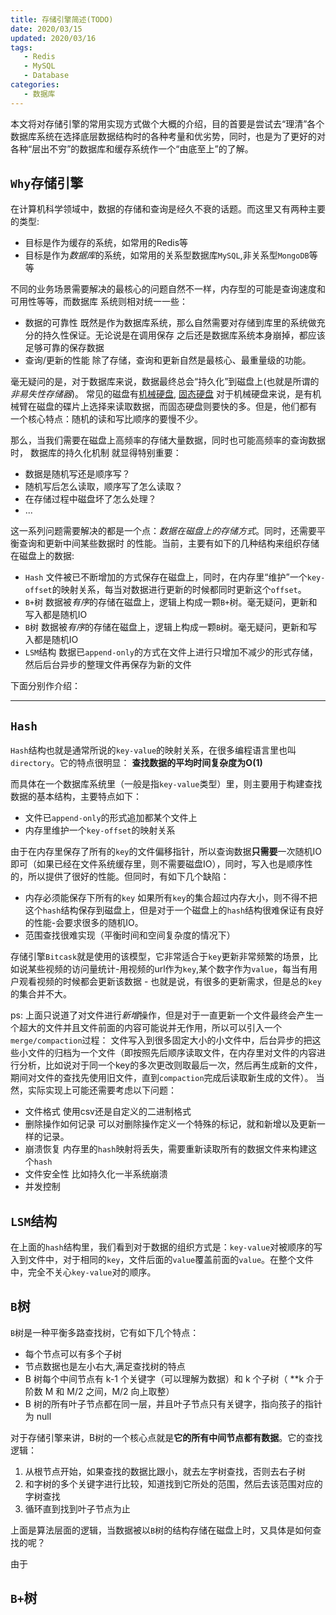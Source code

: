 ```yaml
---
title: 存储引擎简述(TODO)
date: 2020/03/15
updated: 2020/03/16
tags:
   - Redis
   - MySQL
   - Database
categories:
   - 数据库
---
```


本文将对存储引擎的常用实现方式做个大概的介绍，目的首要是尝试去“理清”各个数据库系统在选择底层数据结构时的各种考量和优劣势，同时，也是为了更好的对各种“层出不穷”的数据库和缓存系统作一个“由底至上”的了解。

<!--more-->

## `Why`存储引擎
  在计算机科学领域中，数据的存储和查询是经久不衰的话题。而这里又有两种主要的类型:
- 目标是作为缓存的系统，如常用的Redis等
- 目标是作为*数据库*的系统，如常用的关系型数据库`MySQL`,非关系型`MongoDB`等等

不同的业务场景需要解决的最核心的问题自然不一样，内存型的可能是查询速度和可用性等等，而数据库
系统则相对统一一些：

- 数据的可靠性
既然是作为数据库系统，那么自然需要对存储到库里的系统做充分的持久性保证。无论说是在调用保存
之后还是数据库系统本身崩掉，都应该足够可靠的保存数据
- 查询/更新的性能
除了存储，查询和更新自然是最核心、最重量级的功能。

毫无疑问的是，对于数据库来说，数据最终总会“持久化”到磁盘上(也就是所谓的*非易失性存储器*)。
常见的磁盘有[机械硬盘](https://zh.wikipedia.org/wiki/%E7%A1%AC%E7%9B%98), [固态硬盘](https://zh.wikipedia.org/wiki/%E5%9B%BA%E6%80%81%E7%A1%AC%E7%9B%98)
对于机械硬盘来说，是有机械臂在磁盘的碟片上选择来读取数据，而固态硬盘则要快的多。但是，他们都有
一个核心特点：随机的读和写比顺序的要慢不少。

那么，当我们需要在磁盘上高频率的存储大量数据，同时也可能高频率的查询数据时， 数据库的持久化机制
就显得特别重要：

- 数据是随机写还是顺序写？
- 随机写后怎么读取，顺序写了怎么读取？
- 在存储过程中磁盘坏了怎么处理？
- ...

这一系列问题需要解决的都是一个点：*数据在磁盘上的存储方式*。同时，还需要平衡查询和更新中间某些数据时
的性能。当前，主要有如下的几种结构来组织存储在磁盘上的数据:
- `Hash`
文件被已不断增加的方式保存在磁盘上，同时，在内存里“维护”一个`key-offset`的映射关系，每当对数据进行更新的时候都同时更新这个`offset`。
- `B+`树
数据被*有序*的存储在磁盘上，逻辑上构成一颗`B+`树。毫无疑问，更新和写入都是随机IO
- `B`树
数据被*有序*的存储在磁盘上，逻辑上构成一颗`B`树。毫无疑问，更新和写入都是随机IO
- `LSM`结构
数据已`append-only`的方式在文件上进行只增加不减少的形式存储，然后后台异步的整理文件再保存为新的文件

下面分别作介绍：

---

## `Hash`
`Hash`结构也就是通常所说的`key-value`的映射关系，在很多编程语言里也叫`directory`。它的特点很明显：
**查找数据的平均时间复杂度为O(1)**

而具体在一个数据库系统里（一般是指`key-value`类型）里，则主要用于构建查找数据的基本结构，主要特点如下：
- 文件已`append-only`的形式追加都某个文件上
- 内存里维护一个`key-offset`的映射关系

由于在内存里保存了所有的`key`的文件偏移指针，所以查询数据**只需要**一次随机IO即可（如果已经在文件系统缓存里，则不需要磁盘IO），同时，写入也是顺序性的，所以提供了很好的性能。但同时，有如下几个缺陷：
- 内存必须能保存下所有的`key`
如果所有`key`的集合超过内存大小，则不得不把这个`hash`结构保存到磁盘上，但是对于一个磁盘上的`hash`结构很难保证有良好的性能-会要求很多的随机IO。
- 范围查找很难实现（平衡时间和空间复杂度的情况下）

存储引擎`Bitcask`就是使用的该模型，它非常适合于`key`更新非常频繁的场景，比如说某些视频的访问量统计-用视频的url作为`key`,某个数字作为`value`，每当有用户观看视频的时候都会更新该数据 - 也就是说，有很多的更新需求，但是总的`key`的集合并不大。
>
ps: 上面只说道了对文件进行*新增*操作，但是对于一直更新一个文件最终会产生一个超大的文件并且文件前面的内容可能说并无作用，所以可以引入一个`merge/compaction`过程：
文件写入到很多固定大小的小文件中，后台异步的把这些小文件的归档为一个文件（即按照先后顺序读取文件，在内存里对文件的内容进行分析，比如说对于同一个key的多次更改则取最后一次，然后再生成新的文件，期间对文件的查找先使用旧文件，直到`compaction`完成后读取新生成的文件）。
当然，实际实现上可能还需要考虑以下问题：
- 文件格式
使用csv还是自定义的二进制格式
- 删除操作如何记录
可以对删除操作定义一个特殊的标记，就和新增以及更新一样的记录。
- 崩溃恢复
内存里的`hash`映射将丢失，需要重新读取所有的数据文件来构建这个`hash`
- 文件安全性
比如持久化一半系统崩溃
- 并发控制

## `LSM`结构
在上面的`hash`结构里，我们看到对于数据的组织方式是：`key-value`对被顺序的写入到文件中，对于相同的`key`，文件后面的`value`覆盖前面的`value`。在整个文件中，完全不关心`key-value`对的顺序。

## `B`树
`B`树是一种平衡多路查找树，它有如下几个特点：

- 每个节点可以有多个子树
- 节点数据也是左小右大,满足查找树的特点
- B 树每个中间节点有 k-1 个关键字（可以理解为数据）和 k 个子树（ **k 介于阶数 M 和 M/2 之间，M/2 向上取整）
- B 树的所有叶子节点都在同一层，并且叶子节点只有关键字，指向孩子的指针为 null

对于存储引擎来讲，B树的一个核心点就是**它的所有中间节点都有数据**。它的查找逻辑：
1. 从根节点开始，如果查找的数据比跟小，就去左字树查找，否则去右子树
2. 和字树的多个关键字进行比较，知道找到它所处的范围，然后去该范围对应的字树查找
3. 循环直到找到叶子节点为止

上面是算法层面的逻辑，当数据被以`B`树的结构存储在磁盘上时，又具体是如何查找的呢？


由于
## `B+`树
